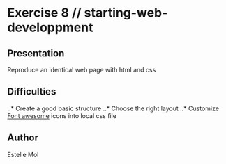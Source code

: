 # Exercise 8 // starting-web-developpment

## Presentation
Reproduce an identical web page with html and css

## Difficulties
..* Create a good basic structure
..* Choose the right layout
..* Customize [Font awesome](https://origin.fontawesome.com/) icons into local css file

## Author
Estelle Mol
